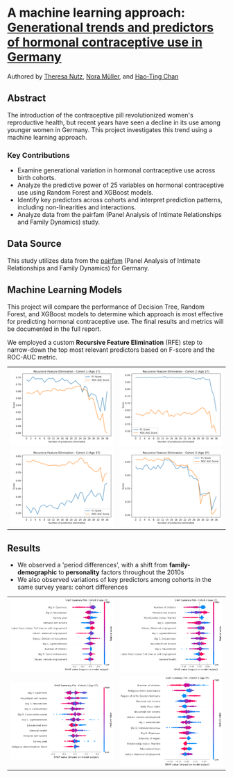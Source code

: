 #  A machine learning approach: [Generational trends and predictors of hormonal contraceptive use in Germany](https://projectcontraception.github.io/sp1.html)
Authored by [Theresa Nutz](https://theresanutz.github.io/), [Nora Müller](https://nrmllr.github.io/), and [Hao-Ting Chan](https://www.linkedin.com/in/bryanchan97/)

## Abstract
The introduction of the contraceptive pill revolutionized women's reproductive health, but recent years have seen a decline in its use among younger women in Germany. This project investigates this trend using a machine learning approach.

### Key Contributions
- Examine generational variation in hormonal contraceptive use across birth cohorts.
- Analyze the predictive power of 25 variables on hormonal contraceptive use using Random Forest and XGBoost models.
- Identify key predictors across cohorts and interpret prediction patterns, including non-linearities and interactions.
- Analyze data from the pairfam (Panel Analysis of Intimate Relationships and Family Dynamics) study.

## Data Source
This study utilizes data from the [pairfam](https://www.pairfam.de/en/data/) (Panel Analysis of Intimate Relationships and Family Dynamics) for Germany.

## Machine Learning Models
This project will compare the performance of Decision Tree, Random Forest, and XGBoost models to determine which approach is most effective for predicting hormonal contraceptive use. The final results and metrics will be documented in the full report.

We employed a custom **Recursive Feature Elimination** (RFE) step to narrow-down the top most relevant predictors based on F-score and the ROC-AUC metric.
<table>
  <tr>
    <td><img src="RFE_plot_X1.png" alt="RFE Plot - Cohort 1 (Age 27)" style="width: 100%; height: auto;"></td>
    <td><img src="RFE_plot_X2.png" alt="RFE Plot - Cohort 2 (Age 27)" style="width: 100%; height: auto;"></td>
  </tr>
  <tr>
    <td><img src="RFE_plot_X3.png" alt="RFE Plot - Cohort 2 (Age 37)" style="width: 100%; height: auto;"></td>
    <td><img src="RFE_plot_X4.png" alt="RFE Plot - Cohort 3 (Age 37)" style="width: 100%; height: auto;"></td>
  </tr>
</table>

## Results
- We observed a 'period differences', with a shift from **family-demographic** to **personality** factors throughout the 2010s
- We also observed variations of key predictors among cohorts in the same survey years: cohort differences
<table>
  <tr>
    <td><img src="plot_SHAP_beeswarm_coh1_27.png" alt="SHAP Beeswarm Plot - Cohort 1 (Age 27)" style="width: 100%; height: auto;"></td>
    <td><img src="plot_SHAP_beeswarm_coh2_27.png" alt="SHAP Beeswarm Plot - Cohort 2 (Age 27)" style="width: 100%; height: auto;"></td>
  </tr>
  <tr>
    <td><img src="plot_SHAP_beeswarm_coh2_37.png" alt="SHAP Beeswarm Plot - Cohort 2 (Age 37)" style="width: 100%; height: auto;"></td>
    <td><img src="plot_SHAP_beeswarm_coh3_37.png" alt="SHAP Beeswarm Plot - Cohort 3 (Age 37)" style="width: 100%; height: auto;"></td>
  </tr>
</table>


